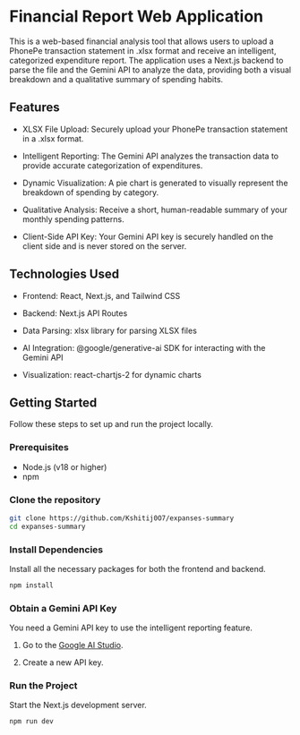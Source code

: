 # Financial Report Web Application
This is a web-based financial analysis tool that allows users to upload a PhonePe transaction statement in .xlsx format and receive an intelligent, categorized expenditure report. The application uses a Next.js backend to parse the file and the Gemini API to analyze the data, providing both a visual breakdown and a qualitative summary of spending habits.

## Features

- XLSX File Upload: Securely upload your PhonePe transaction statement in a .xlsx format.

- Intelligent Reporting: The Gemini API analyzes the transaction data to provide accurate categorization of expenditures.

- Dynamic Visualization: A pie chart is generated to visually represent the breakdown of spending by category.

- Qualitative Analysis: Receive a short, human-readable summary of your monthly spending patterns.

- Client-Side API Key: Your Gemini API key is securely handled on the client side and is never stored on the server.

## Technologies Used

- Frontend: React, Next.js, and Tailwind CSS

- Backend: Next.js API Routes

- Data Parsing: xlsx library for parsing XLSX files

- AI Integration: @google/generative-ai SDK for interacting with the Gemini API

- Visualization: react-chartjs-2 for dynamic charts

## Getting Started

Follow these steps to set up and run the project locally.

### Prerequisites
- Node.js (v18 or higher)
- npm

### Clone the repository

```sh
git clone https://github.com/Kshitij0O7/expanses-summary
cd expanses-summary
```

### Install Dependencies

Install all the necessary packages for both the frontend and backend.

```sh
npm install
```

### Obtain a Gemini API Key

You need a Gemini API key to use the intelligent reporting feature.

1. Go to the [Google AI Studio](https://aistudio.google.com/apikey).

2. Create a new API key.

### Run the Project

Start the Next.js development server.

```sh
npm run dev
```
